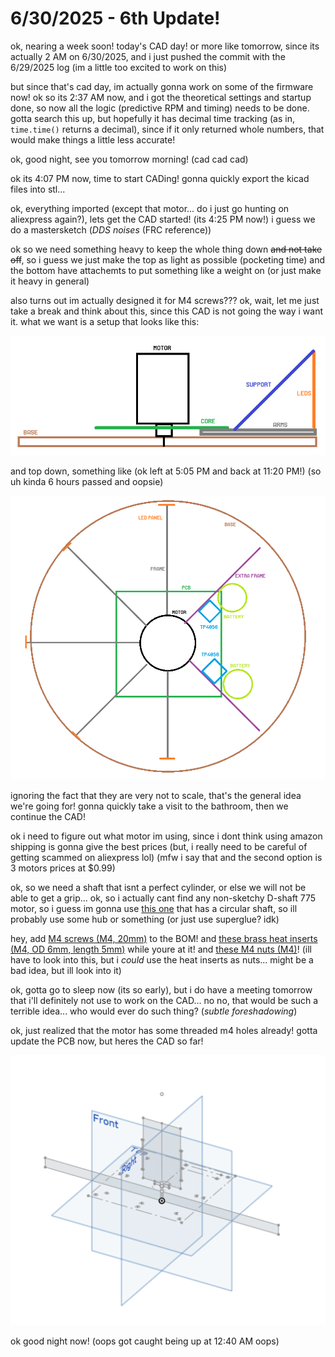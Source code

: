 # 6/30/2025 - 6th Update!

ok, nearing a week soon! today's CAD day! or more like tomorrow, since its actually 2 AM on 6/30/2025, and i just pushed the commit with the 6/29/2025 log (im a little too excited to work on this)

but since that's cad day, im actually gonna work on some of the firmware now! ok so its 2:37 AM now, and i got the theoretical settings and startup done, so now all the logic (predictive RPM and timing) needs to be done. gotta search this up, but hopefully it has decimal time tracking (as in, `time.time()` returns a decimal), since if it only returned whole numbers, that would make things a little less accurate!

ok, good night, see you tomorrow morning! (cad cad cad)

ok its 4:07 PM now, time to start CADing! gonna quickly export the kicad files into stl...

ok, everything imported (except that motor... do i just go hunting on aliexpress again?), lets get the CAD started! (its 4:25 PM now!) i guess we do a mastersketch (*DDS noises* (FRC reference))

ok so we need something heavy to keep the whole thing down ~~and not take off~~, so i guess we just make the top as light as possible (pocketing time) and the bottom have attachemts to put something like a weight on (or just make it heavy in general)

also turns out im actually designed it for M4 screws??? ok, wait, let me just take a break and think about this, since this CAD is not going the way i want it. what we want is a setup that looks like this:

![ms paint](</updatelogs/images/202506/06302025 - 1.png>)

and top down, something like (ok left at 5:05 PM and back at 11:20 PM!) (so uh kinda 6 hours passed and oopsie)

![ms paint again](</updatelogs/images/202506/06302025 - 2.png>)

ignoring the fact that they are very not to scale, that's the general idea we're going for! gonna quickly take a visit to the bathroom, then we continue the CAD!

ok i need to figure out what motor im using, since i dont think using amazon shipping is gonna give the best prices (but, i really need to be careful of getting scammed on aliexpress lol) (mfw i say that and the second option is 3 motors prices at $0.99)

ok, so we need a shaft that isnt a perfect cylinder, or else we will not be able to get a grip... ok, so i actually cant find any non-sketchy D-shaft 775 motor, so i guess im gonna use [this one](https://www.aliexpress.us/item/3256807114067845.html?spm=a2g0o.productlist.main.1.16cd6776Vgc891&algo_pvid=26af35e1-df73-4cc4-ac55-c5f83bc87477&algo_exp_id=26af35e1-df73-4cc4-ac55-c5f83bc87477-17&pdp_ext_f=%7B%22order%22%3A%22554%22%2C%22eval%22%3A%221%22%7D&pdp_npi=4%40dis%21USD%2116.50%210.99%21%21%21117.41%217.03%21%402101c59117513426452444616e02a5%2112000040117671201%21sea%21US%216405565024%21ABX&curPageLogUid=Umbp8PlZyzJa&utparam-url=scene%3Asearch%7Cquery_from%3A) that has a circular shaft, so ill probably use some hub or something (or just use superglue? idk)

hey, add [M4 screws (M4, 20mm)](https://www.aliexpress.us/item/3256804341271555.html?spm=a2g0o.productlist.main.2.461ac14e7BXtJq&algo_pvid=43910c63-45e0-4ecd-b9b1-ad107835e2ab&algo_exp_id=43910c63-45e0-4ecd-b9b1-ad107835e2ab-1&pdp_ext_f=%7B%22order%22%3A%225870%22%2C%22eval%22%3A%221%22%7D&pdp_npi=4%40dis%21USD%211.16%210.99%21%21%211.16%210.99%21%402101ea7117513433620995216eb46a%2112000029486656871%21sea%21US%216405565024%21ABX&curPageLogUid=FRqi06trgT20&utparam-url=scene%3Asearch%7Cquery_from%3A) to the BOM! and [these brass heat inserts (M4, OD 6mm, length 5mm)](https://www.aliexpress.us/item/3256803396040989.html?spm=a2g0o.productlist.main.2.309e5c43kJ2Kn6&algo_pvid=41f4ca04-74cd-48e3-9b75-9c71cfc4611e&algo_exp_id=41f4ca04-74cd-48e3-9b75-9c71cfc4611e-1&pdp_ext_f=%7B%22order%22%3A%2218926%22%2C%22eval%22%3A%221%22%7D&pdp_npi=4%40dis%21USD%211.88%210.99%21%21%211.88%210.99%21%40210313e917513432649813622e6066%2112000026370649721%21sea%21US%216405565024%21ABX&curPageLogUid=yV34TZUfSQd2&utparam-url=scene%3Asearch%7Cquery_from%3A) while youre at it! and [these M4 nuts (M4)](https://www.aliexpress.us/item/3256807407546447.html?spm=a2g0o.productlist.main.2.368eNuFVNuFVPm&algo_pvid=8fe920d4-ae35-4001-9942-7d798b919b5b&algo_exp_id=8fe920d4-ae35-4001-9942-7d798b919b5b-1&pdp_ext_f=%7B%22order%22%3A%2211553%22%2C%22eval%22%3A%221%22%7D&pdp_npi=4%40dis%21USD%211.56%210.99%21%21%2111.08%217.02%21%402101e07217513438147161886eaffb%2112000041426239344%21sea%21US%216405565024%21ABX&curPageLogUid=GygBYXASGNU6&utparam-url=scene%3Asearch%7Cquery_from%3A)! (ill have to look into this, but i *could* use the heat inserts as nuts... might be a bad idea, but ill look into it)

ok, gotta go to sleep now (its so early), but i do have a meeting tomorrow that i'll definitely not use to work on the CAD... no no, that would be such a terrible idea... who would ever do such thing? (*subtle foreshadowing*)

ok, just realized that the motor has some threaded m4 holes already! gotta update the PCB now, but heres the CAD so far!

![cad](</updatelogs/images/202506/06302025 - 3.png>)

ok good night now! (oops got caught being up at 12:40 AM oops)